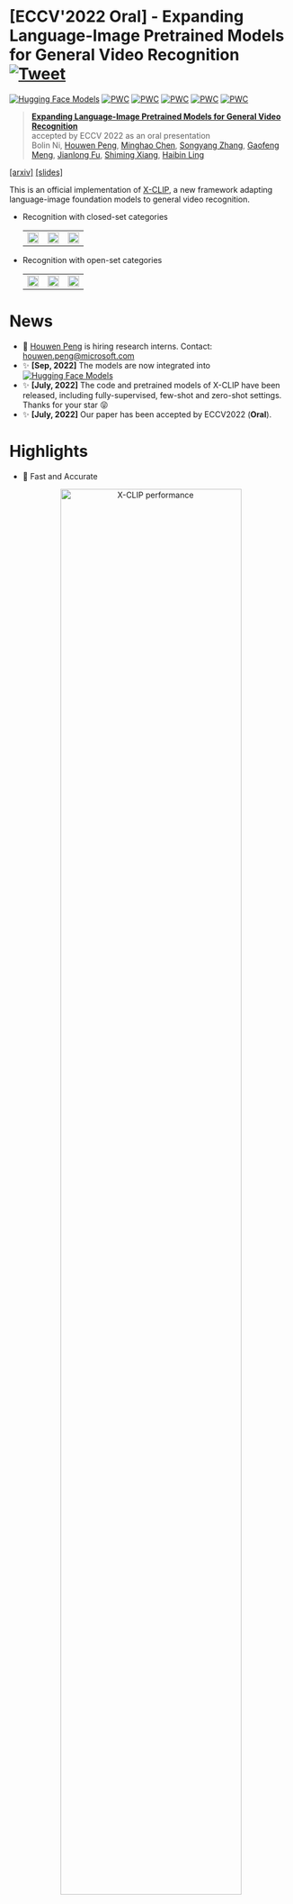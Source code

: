 
# [ECCV'2022 Oral] - Expanding Language-Image Pretrained Models for General Video Recognition [![Tweet](https://img.shields.io/twitter/url/http/shields.io.svg?style=social)](https://twitter.com/intent/tweet?text=CLIP%20for%20Video!!&url=https://github.com/microsoft/VideoX/edit/master/X-CLIP&via=houwen_peng&hashtags=CLIP,Kinetics,vision_transformer,zero_shot)

[![Hugging Face Models](https://img.shields.io/badge/%F0%9F%A4%97%20Hugging%20Face-Models-blue)](https://huggingface.co/models?other=xclip)
[![PWC](https://img.shields.io/endpoint.svg?url=https://paperswithcode.com/badge/expanding-language-image-pretrained-models/action-classification-on-kinetics-400)](https://paperswithcode.com/sota/action-classification-on-kinetics-400?p=expanding-language-image-pretrained-models)
[![PWC](https://img.shields.io/endpoint.svg?url=https://paperswithcode.com/badge/expanding-language-image-pretrained-models/action-classification-on-kinetics-600)](https://paperswithcode.com/sota/action-classification-on-kinetics-600?p=expanding-language-image-pretrained-models)
[![PWC](https://img.shields.io/endpoint.svg?url=https://paperswithcode.com/badge/expanding-language-image-pretrained-models/zero-shot-action-recognition-on-kinetics)](https://paperswithcode.com/sota/zero-shot-action-recognition-on-kinetics?p=expanding-language-image-pretrained-models)
[![PWC](https://img.shields.io/endpoint.svg?url=https://paperswithcode.com/badge/expanding-language-image-pretrained-models/zero-shot-action-recognition-on-hmdb51)](https://paperswithcode.com/sota/zero-shot-action-recognition-on-hmdb51?p=expanding-language-image-pretrained-models)
[![PWC](https://img.shields.io/endpoint.svg?url=https://paperswithcode.com/badge/expanding-language-image-pretrained-models/zero-shot-action-recognition-on-ucf101)](https://paperswithcode.com/sota/zero-shot-action-recognition-on-ucf101?p=expanding-language-image-pretrained-models)
> [**Expanding Language-Image Pretrained Models for General Video Recognition**](https://arxiv.org/abs/2208.02816)<br>
> accepted by ECCV 2022 as an oral presentation<br>
> Bolin Ni, [Houwen Peng](https://houwenpeng.com/), [Minghao Chen](https://silent-chen.github.io/), [Songyang Zhang](https://sy-zhang.github.io/), [Gaofeng Meng](https://people.ucas.ac.cn/~gfmeng), [Jianlong Fu](https://jianlong-fu.github.io/), [Shiming Xiang](https://people.ucas.ac.cn/~xiangshiming), [Haibin Ling](https://www3.cs.stonybrook.edu/~hling/)

[[arxiv]](https://arxiv.org/abs/2208.02816)
[[slides]](https://github.com/nbl97/X-CLIP_Model_Zoo/releases/download/v1.0/xclip-slides.pptx)

This is an official implementation of [X-CLIP](https://arxiv.org/abs/2208.02816), a new framework adapting language-image foundation models to general video recognition. 

- Recognition with closed-set categories
    <table>
        <tr>
            <td ><center><img width="100%" alt="" src="https://github.com/nbl97/X-CLIP_Model_Zoo/releases/download/v1.0/dog_.gif"/></center></td>
            <td ><center><img width="100%" alt="" src="https://github.com/nbl97/X-CLIP_Model_Zoo/releases/download/v1.0/wheel_.gif"/></center></td>
            <td ><center><img width="100%" alt="" src="https://github.com/nbl97/X-CLIP_Model_Zoo/releases/download/v1.0/cake_.gif"/></center></td>
        </tr>
    </table>

- Recognition with open-set categories
    <table>
        <tr>
            <td ><center><img width="100%" alt="" src="https://github.com/nbl97/X-CLIP_Model_Zoo/releases/download/v1.0/dogs_.gif"/></center></td>
            <td ><center><img width="100%" alt="" src="https://github.com/nbl97/X-CLIP_Model_Zoo/releases/download/v1.0/math_.gif"/></center></td>
            <td ><center><img width="100%" alt="" src="https://github.com/nbl97/X-CLIP_Model_Zoo/releases/download/v1.0/dunk_.gif"/></center></td>
        </tr>
    </table>

# News
- :eyes: [Houwen Peng](https://houwenpeng.com/) is hiring research interns. Contact: [houwen.peng@microsoft.com](houwen.peng@microsoft.com)
- :sparkles: **[Sep, 2022]** The models are now integrated into [![Hugging Face Models](https://img.shields.io/badge/%F0%9F%A4%97%20Hugging%20Face-Models-blue)](https://huggingface.co/models?other=xclip)
- :sparkles: **[July, 2022]** The code and pretrained models of X-CLIP have been released, including fully-supervised, few-shot and zero-shot settings. Thanks for your star :stuck_out_tongue_closed_eyes:
- :sparkles: **[July, 2022]** Our paper has been accepted by ECCV2022 (**Oral**).


# Highlights
- :muscle: Fast and Accurate

<div align="center">
    <img width="80%" alt="X-CLIP performance" src=".figures/performance.png"/>
</div>

    
# Environment Setup
To set up the environment, you can easily run the following command:
```
conda create -n XCLIP python=3.7
conda activate XCLIP
pip install -r requirements.txt
```

Install Apex as follows
```
git clone https://github.com/NVIDIA/apex
cd apex
pip install -v --disable-pip-version-check --no-cache-dir --global-option="--cpp_ext" --global-option="--cuda_ext" ./
```

# Data Preparation

For downloading the Kinetics datasets, you can refer to [mmaction2](https://github.com/open-mmlab/mmaction2/blob/master/tools/data/kinetics/README.md) or [CVDF](https://github.com/cvdfoundation/kinetics-dataset). For [UCF-101](https://www.crcv.ucf.edu/data/UCF101.php) and [HMDB-51](https://serre-lab.clps.brown.edu/resource/hmdb-a-large-human-motion-database/), you can easily get them from the official website.

Due to limited storage, we decord the videos in an online fashion using [decord](https://github.com/dmlc/decord).

We provide the following two ways to organize the dataset:

- **Option \#1:** Standard Folder. For standard folder, put all videos in the `videos` folder, and prepare the annotation files as `train.txt` and `val.txt`. Please make sure the folder looks like this:
    ```Shell
    $ ls /PATH/TO/videos | head -n 2
    a.mp4
    b.mp4

    $ head -n 2 /PATH/TO/train.txt
    a.mp4 0
    b.mp4 2

    $ head -n 2 /PATH/TO/val.txt
    c.mp4 1
    d.mp4 2
    ```


-  **Option \#2:** Zip/Tar File. When reading videos from massive small files, we recommend using zipped files to boost loading speed. The videos can be organized into a `tar` file `videos.tar`, which looks like:
    ```Shell
    $ tar -tvf /PATH/TO/videos.tar | head -n 2
    a.mp4
    b.mp4
    ```
    The `train.txt` and `val.txt` are prepared in the same way as option \#1.

Since that our method employs semantic information in text labels, rather than traditional one-hot label, it is necessary to provide a textual description for each video category. For example, we provide the text description of Kinetics-400 in the file `labels/kinetics_400_labels.csv`. Here is the format:
```Shell
$ head -n 5 labels/kinetics_400_labels.csv
id,name
0,abseiling
1,air drumming
2,answering questions
3,applauding
```
The `id` indicates the class id, while the `name` denotes the text description.

# Model Zoo
For evaluation, we provide the checkpoints of our models in the following tables.
- Fully-supervised on Kinetics-400:

    | Model | FLOPs(G)| Input | Top-1 Acc.(%) | Top-5 Acc.(%)| ckpt | log |
    |--|--|--|--|--|--|--|
    | X-CLIP-B/32 | 39 |8x224 |80.4 | 95.0 | [Github](https://github.com/nbl97/X-CLIP_Model_Zoo/releases/download/v1.0/k400_32_8.pth) | [Github](https://github.com/nbl97/X-CLIP_Model_Zoo/releases/download/v1.0/k400_32_8.txt)|
    | X-CLIP-B/32 | 75 |16x224 |81.1 | 95.5 | [Github](https://github.com/nbl97/X-CLIP_Model_Zoo/releases/download/v1.0/k400_32_16.pth) | [Github](https://github.com/nbl97/X-CLIP_Model_Zoo/releases/download/v1.0/k400_32_16.txt) |
    | X-CLIP-B/16 | 145 |8x224 |83.8 | 95.7 | [Github](https://github.com/nbl97/X-CLIP_Model_Zoo/releases/download/v1.0/k400_16_8.pth) | [Github](https://github.com/nbl97/X-CLIP_Model_Zoo/releases/download/v1.0/k400_16_8.txt) |
    | X-CLIP-B/16 | 287 |16x224 |84.7 | 96.8 | [Github](https://github.com/nbl97/X-CLIP_Model_Zoo/releases/download/v1.0/k400_16_16.pth) | [Github](https://github.com/nbl97/X-CLIP_Model_Zoo/releases/download/v1.0/k400_16_16.txt)|
    | X-CLIP-B/14 | 658 |8x224 |87.1 | 97.6 | [GoogleDrive](https://drive.google.com/file/d/1NUOImq0o5DlQTST17iIP3vG7DgmHQuCx/view?usp=sharing) | [Github](https://github.com/nbl97/X-CLIP_Model_Zoo/releases/download/v1.0/k400_14_8.txt)|
    | X-CLIP-B/14 | 3086 |16x336 |87.7 | 97.4 |[GoogleDrive](https://drive.google.com/file/d/1FOYgnJc097OJ4lGwtRCCydQyVPJEOH7d/view?usp=sharing)  |[Github](https://github.com/nbl97/X-CLIP_Model_Zoo/releases/download/v1.0/k400_14_16_336.txt) |

- Fully-supervised on Kinetics-600:

    | Model | FLOPs(G)| Input | Top-1 Acc.(%) | Top-5 Acc.(%)| ckpt | log |
    |--|--|--|--|--|--|--|
    | X-CLIP-B/16 | 145|8x224 |85.3 | 97.1 | [Github](https://github.com/nbl97/X-CLIP_Model_Zoo/releases/download/v1.0/k600_16_8.pth) | [Github](https://github.com/nbl97/X-CLIP_Model_Zoo/releases/download/v1.0/k600_16_8.txt)|
    | X-CLIP-B/16 | 287 |16x224 |85.8 | 97.3 | [Github](https://github.com/nbl97/X-CLIP_Model_Zoo/releases/download/v1.0/k600_16_16.pth) | [Github](https://github.com/nbl97/X-CLIP_Model_Zoo/releases/download/v1.0/k600_16_16.txt) |
    | X-CLIP-L/14 | 658 |8x224 |88.3 | 97.7 | [GoogleDrive](https://drive.google.com/file/d/1FV8C1INuM91sLAN4ImjzePLIlpMSihwV/view?usp=sharing) | [Github](https://github.com/nbl97/X-CLIP_Model_Zoo/releases/download/v1.0/k600_14_8.txt) |

- Few-shot:

    | Model | Dataset | K | FLOPs(G) | Input| Top-1 Acc.(%) | ckpt | log |
    |--|--|--|--|--|--|--|--|
    | X-CLIP-B/16 | HMDB-51 | 2 | 571 | 32x224 |53.0 | [Github](https://github.com/nbl97/X-CLIP_Model_Zoo/releases/download/v1.0/few_hmdb_2.pth) | [Github](https://github.com/nbl97/X-CLIP_Model_Zoo/releases/download/v1.0/hmdb_2.txt)|
    | X-CLIP-B/16 | HMDB-51 | 4 |571 |32x224 |57.3 | [Github](https://github.com/nbl97/X-CLIP_Model_Zoo/releases/download/v1.0/few_hmdb_4.pth) | [Github](https://github.com/nbl97/X-CLIP_Model_Zoo/releases/download/v1.0/hmdb_4.txt) |
    | X-CLIP-B/16 | HMDB-51 | 8 |571 |32x224 |62.8 | [Github](https://github.com/nbl97/X-CLIP_Model_Zoo/releases/download/v1.0/few_hmdb_8.pth) | [Github](https://github.com/nbl97/X-CLIP_Model_Zoo/releases/download/v1.0/hmdb_8.txt) |
    | X-CLIP-B/16 | HMDB-51 |16 |571 |32x224 |64.0 | [Github](https://github.com/nbl97/X-CLIP_Model_Zoo/releases/download/v1.0/few_hmdb_16.pth) | [Github](https://github.com/nbl97/X-CLIP_Model_Zoo/releases/download/v1.0/hmdb_16.txt) |
    | X-CLIP-B/16 | UCF-101 | 2 |571 |32x224 |76.4 | [Github](https://github.com/nbl97/X-CLIP_Model_Zoo/releases/download/v1.0/few_ucf_2.pth) | [Github](https://github.com/nbl97/X-CLIP_Model_Zoo/releases/download/v1.0/ucf_2.txt)|
    | X-CLIP-B/16 | UCF-101 | 4 |571 |32x224 |83.4 | [Github](https://github.com/nbl97/X-CLIP_Model_Zoo/releases/download/v1.0/few_ucf_4.pth) | [Github](https://github.com/nbl97/X-CLIP_Model_Zoo/releases/download/v1.0/ucf_4.txt) |
    | X-CLIP-B/16 | UCF-101 | 8 |571 |32x224 |88.3 | [Github](https://github.com/nbl97/X-CLIP_Model_Zoo/releases/download/v1.0/few_ucf_8.pth) | [Github](https://github.com/nbl97/X-CLIP_Model_Zoo/releases/download/v1.0/ucf_8.txt) |
    | X-CLIP-B/16 | UCF-101 | 16 |571 |32x224 |91.4 | [Github](https://github.com/nbl97/X-CLIP_Model_Zoo/releases/download/v1.0/few_ucf_16.pth) | [Github](https://github.com/nbl97/X-CLIP_Model_Zoo/releases/download/v1.0/ucf_16.txt) |

- Zero-shot:
  | Model | Dataset | FLOPs(G)| Input | Top-1 Acc.(%) | ckpt | log |
  |--|--|--|--|--|--|--|
  | X-CLIP-B/16 | HMDB-51 |571|32x224 | 44.6 | [Github](https://github.com/nbl97/X-CLIP_Model_Zoo/releases/download/v1.0/zero.pth) | [Github](https://github.com/nbl97/X-CLIP_Model_Zoo/releases/download/v1.0/zero.txt)|
    | X-CLIP-B/16 | UCF-101 |571|32x224 | 72.0 | [Github](https://github.com/nbl97/X-CLIP_Model_Zoo/releases/download/v1.0/zero.pth) | [Github](https://github.com/nbl97/X-CLIP_Model_Zoo/releases/download/v1.0/zero.txt) |
    | X-CLIP-B/16 | Kinetics-600 |571|32x224 | 65.2 | [Github](https://github.com/nbl97/X-CLIP_Model_Zoo/releases/download/v1.0/zero.pth) | [Github](https://github.com/nbl97/X-CLIP_Model_Zoo/releases/download/v1.0/zero.txt) |


# Train
The config files lie in `configs`. For example, to train X-CLIP-B/32 with 8 frames on Kinectis-400 on 8 GPUs, you can run
```
python -m torch.distributed.launch --nproc_per_node=8 \ 
main.py -cfg configs/k400/32_8.yaml --output /PATH/TO/OUTPUT --accumulation-steps 4
```

**Note:**
- We recommend setting the total batch size to 256. If memory or #GPUs is limited, you can use `--accumulation-steps` to maintain the total batch size. Specifically, here the effective total batch size is 8(`GPUs_NUM`) x 8(`TRAIN.BATCH_SIZE`) x 4(`TRAIN.ACCUMULATION_STEPS`) = 256.
- Please specify the data path in config file(`configs/*.yaml`). Also, you can set them by attaching an argument `--opts DATA.ROOT /PATH/TO/videos DATA.TRAIN_FILE /PATH/TO/train.txt DATA.VAL_FILE /PATH/TO/val.txt`. Note that if you use the tar file(`videos.tar`), just set the `DATA.ROOT` to `/PATH/TO/videos.tar`. For standard folder, set that to `/PATH/TO/videos` naturally.
- The pretrained CLIP will be automatically downloaded. Of course, you can specify it by using `--pretrained /PATH/TO/PRETRAINED`.

# Test
For example, to test the X-CLIP-B/32 with 8 frames on Kinectis-400, you can run
```
python -m torch.distributed.launch --nproc_per_node=8 main.py \
-cfg configs/k400/32_8.yaml --output /PATH/TO/OUTPUT --only_test --resume /PATH/TO/CKPT \
--opts TEST.NUM_CLIP 4 TEST.NUM_CROP 3
```

**Note:**
- According to our experience and sanity checks, there is a reasonable random variation about +/-0.2% top-1 accuracy when testing on different machines.
- There are two parts in the provided logs of the fully-supervised experiments. The first part is conventional training followed by validation per epoch with single-view. The second part, attached at the end of the log, is the multiview (3 crops x 4 clips) inference logs.


# Bibtex
If this project is useful for you, please consider citing our paper :mega:
```
@article{XCLIP,
  title={Expanding Language-Image Pretrained Models for General Video Recognition},
  author={Ni, Bolin and Peng, Houwen and Chen, Minghao and Zhang, Songyang and Meng, Gaofeng and Fu, Jianlong and Xiang, Shiming and Ling, Haibin},
  booktitle={European Conference on Computer Vision (ECCV)},
  year={2022}
}
```
# Acknowledgements
Parts of the codes are borrowed from [mmaction2](https://github.com/open-mmlab/mmaction2), [Swin](https://github.com/microsoft/Swin-Transformer) and [CLIP](https://github.com/openai/CLIP). Sincere thanks to their wonderful works.
